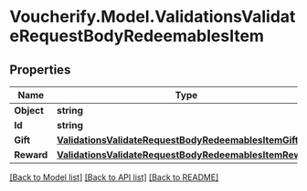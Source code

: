 # Voucherify.Model.ValidationsValidateRequestBodyRedeemablesItem

## Properties

Name | Type | Description | Notes
------------ | ------------- | ------------- | -------------
**Object** | **string** |  | [optional] 
**Id** | **string** |  | [optional] 
**Gift** | [**ValidationsValidateRequestBodyRedeemablesItemGift**](ValidationsValidateRequestBodyRedeemablesItemGift.md) |  | [optional] 
**Reward** | [**ValidationsValidateRequestBodyRedeemablesItemReward**](ValidationsValidateRequestBodyRedeemablesItemReward.md) |  | [optional] 

[[Back to Model list]](../../README.md#documentation-for-models) [[Back to API list]](../../README.md#documentation-for-api-endpoints) [[Back to README]](../../README.md)

